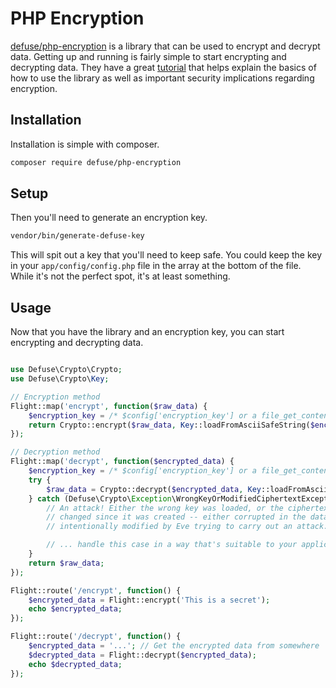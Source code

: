 # PHP Encryption

[defuse/php-encryption](https://github.com/defuse/php-encryption) is a library that can be used to encrypt and decrypt data. Getting up and running is fairly simple to start encrypting and decrypting data. They have a great [tutorial](https://github.com/defuse/php-encryption/blob/master/docs/Tutorial.md) that helps explain the basics of how to use the library as well as important security implications regarding encryption.

## Installation

Installation is simple with composer.

```bash
composer require defuse/php-encryption
```

## Setup

Then you'll need to generate an encryption key.

```bash
vendor/bin/generate-defuse-key
```

 This will spit out a key that you'll need to keep safe. You could keep the key in your `app/config/config.php` file in the array at the bottom of the file. While it's not the perfect spot, it's at least something.

## Usage

Now that you have the library and an encryption key, you can start encrypting and decrypting data.

```php

use Defuse\Crypto\Crypto;
use Defuse\Crypto\Key;

// Encryption method
Flight::map('encrypt', function($raw_data) {
	$encryption_key = /* $config['encryption_key'] or a file_get_contents of where you put the key */;
	return Crypto::encrypt($raw_data, Key::loadFromAsciiSafeString($encryption_key));
});

// Decryption method
Flight::map('decrypt', function($encrypted_data) {
	$encryption_key = /* $config['encryption_key'] or a file_get_contents of where you put the key */;
	try {
		$raw_data = Crypto::decrypt($encrypted_data, Key::loadFromAsciiSafeString($encryption_key));
	} catch (Defuse\Crypto\Exception\WrongKeyOrModifiedCiphertextException $ex) {
		// An attack! Either the wrong key was loaded, or the ciphertext has
		// changed since it was created -- either corrupted in the database or
		// intentionally modified by Eve trying to carry out an attack.

		// ... handle this case in a way that's suitable to your application ...
	}
	return $raw_data;
});

Flight::route('/encrypt', function() {
	$encrypted_data = Flight::encrypt('This is a secret');
	echo $encrypted_data;
});

Flight::route('/decrypt', function() {
	$encrypted_data = '...'; // Get the encrypted data from somewhere
	$decrypted_data = Flight::decrypt($encrypted_data);
	echo $decrypted_data;
});
```